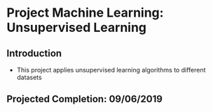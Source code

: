 # Project Machine Learning: Unsupervised Learning

## Introduction
* This project applies unsupervised learning algorithms to different datasets

## Projected Completion: 09/06/2019
